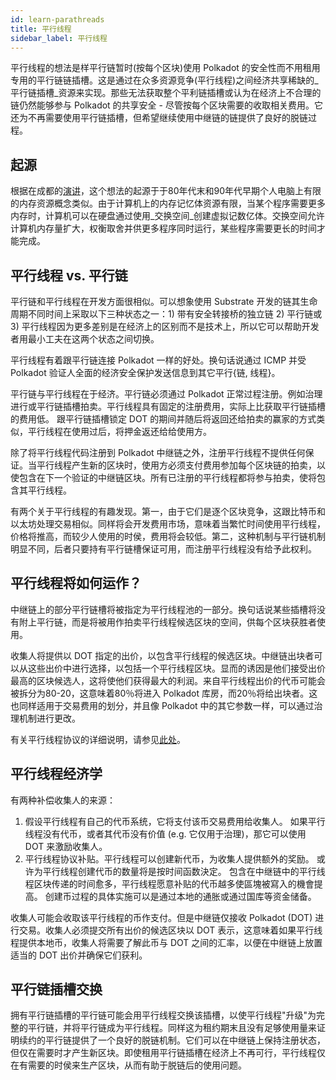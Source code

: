 ```yaml
---
id: learn-parathreads
title: 平行线程
sidebar_label: 平行线程
---
```


平行线程的想法是样平行链暂时(按每个区块)使用 Polkadot 的安全性而不用租用专用的平行链链插槽。这是通过在众多资源竞争(平行线程)之间经济共享稀缺的_平行链插槽_资源来实现。那些无法获取整个平利链插槽或认为在经济上不合理的链仍然能够参与 Polkadot 的共享安全 - 尽管按每个区块需要的收取相关费用。它还为不再需要使用平行链插槽，但希望继续使用中继链的链提供了良好的脱链过程。

## 起源

根据在成都的[演讲](https://v.douyu.com/show/a4Jj7llO5q47Dk01)，这个想法的起源于于80年代末和90年代早期个人电脑上有限的内存资源概念类似。由于计算机上的内存记忆体资源有限，当某个程序需要更多内存时，计算机可以在硬盘通过使用_交换空间_创建虚拟记数亿体。交换空间允许计算机内存量扩大，权衡取舍并供更多程序同时运行，某些程序需要更长的时间才能完成。

## 平行线程 vs. 平行链

平行链和平行线程在开发方面很相似。可以想象使用 Substrate 开发的链其生命周期不同时间上采取以下三种状态之一：1) 带有安全转接桥的独立链 2) 平行链或 3) 平行线程因为更多差别是在经济上的区别而不是技术上，所以它可以帮助开发者用最小工夫在这两个状态之间切换。

平行线程有着跟平行链连接 Polkadot 一样的好处。换句话说通过 ICMP 并受 Polkadot 验证人全面的经济安全保护发送信息到其它平行{链, 线程}。

平行链与平行线程在于经济。平行链必须通过 Polkadot 正常过程注册。例如治理进行或平行链插槽拍卖。平行线程具有固定的注册费用，实际上比获取平行链插槽的费用低。 跟平行链插槽锁定 DOT 的期间并随后将返回还给拍卖的赢家的方式类似，平行线程在使用过后，将押金返还给给使用方。

除了将平行线程代码注册到 Polkadot 中继链之外，注册平行线程不提供任何保证。当平行线程产生新的区块时，使用方必须支付费用参加每个区块链的拍卖，以使包含在下一个验证的中继链区块。所有已注册的平行线程都将参与拍卖，使将包含其平行线程。

有两个关于平行线程的有趣发现。第一，由于它们是逐个区块竞争，这跟比特币和以太坊处理交易相似。同样将会开发费用市场，意味着当繁忙时间使用平行线程，价格将推高，而较少人使用的时侯，费用将会较低。第二，这种机制与平行链机制明显不同，后者只要持有平行链槽保证可用，而注册平行线程没有给予此权利。

## 平行线程将如何运作？

中继链上的部分平行链槽将被指定为平行线程池的一部分。换句话说某些插槽将没有附上平行链，而是将被用作拍卖平行线程候选区块的空间，供每个区块获胜者使用。

收集人将提供以 DOT 指定的出价，以包含平行线程的候选区块。中继链出块者可以从这些出价中进行选择，以包括一个平行线程区块。显而的诱因是他们接受出价最高的区块候选人，这将使他们获得最大的利润。来自平行线程出价的代币可能会被拆分为80-20，这意味着80％将进入 Polkadot 库房，而20％将给出块者。这也同样适用于交易费用的划分，并且像 Polkadot 中的其它参数一样，可以通过治理机制进行更改。

有关平行线程协议的详细说明，请参见[此处](https://hackmd.io/UcOOzoyDR9WJpQBZICtg3Q?both#Parathread-Protocol)。

## 平行线程经济学

有两种补偿收集人的来源：

1. 假设平行线程有自己的代币系统，它将支付该币交易费用给收集人。 如果平行线程没有代币，或者其代币没有价值 (e.g. 它仅用于治理)，那它可以使用 DOT 来激励收集人。
2. 平行线程协议补贴。平行线程可以创建新代币，为收集人提供额外的奖励。 或许为平行线程创建代币的数量将是按时间函数決定。 包含在中继链中的平行线程区块传递的时间愈多，平行线程愿意补贴的代币越多使區塊被寫入的機會提高。 创建币过程的具体实施可以是通过本地的通胀或通过国库等资金储备。

收集人可能会收取该平行线程的币作支付。但是中继链仅接收 Polkadot  (DOT) 进行交易。收集人必须提交所有出价的候选区块以 DOT 表示，这意味着如果平行线程提供本地币，收集人将需要了解此币与 DOT 之间的汇率，以便在中继链上放置适当的 DOT 出价并确保它们获利。

## 平行链插槽交换

拥有平行链插槽的平行链可能会用平行线程交换该插槽，以使平行线程"升级"为完整的平行链，并将平行链成为平行线程。同样这为租约期末且没有足够使用量来证明续约的平行链提供了一个良好的脱链机制。它们可以在中继链上保持注册状态，但仅在需要时才产生新区块。即使租用平行链插槽在经济上不再可行，平行线程仅在有需要的时侯来生产区块，从而有助于脱链后的使用问题。
